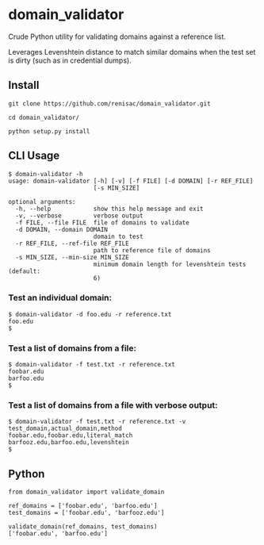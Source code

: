 
# domain_validator

Crude Python utility for validating domains against a reference list.

Leverages Levenshtein distance to match similar domains when the test set is dirty (such as in credential dumps).

## Install

```
git clone https://github.com/renisac/domain_validator.git

cd domain_validator/

python setup.py install

```

## CLI Usage

```
$ domain-validator -h
usage: domain-validator [-h] [-v] [-f FILE] [-d DOMAIN] [-r REF_FILE]
                        [-s MIN_SIZE]

optional arguments:
  -h, --help            show this help message and exit
  -v, --verbose         verbose output
  -f FILE, --file FILE  file of domains to validate
  -d DOMAIN, --domain DOMAIN
                        domain to test
  -r REF_FILE, --ref-file REF_FILE
                        path to reference file of domains
  -s MIN_SIZE, --min-size MIN_SIZE
                        minimum domain length for levenshtein tests (default:
                        6)
```

### Test an individual domain:
```
$ domain-validator -d foo.edu -r reference.txt
foo.edu
$
```
### Test a list of domains from a file:
```
$ domain-validator -f test.txt -r reference.txt
foobar.edu
barfoo.edu
$
```
### Test a list of domains from a file with verbose output:
```
$ domain-validator -f test.txt -r reference.txt -v
test_domain,actual_domain,method
foobar.edu,foobar.edu,literal_match
barfooz.edu,barfoo.edu,levenshtein
$
```
## Python 

```
from domain_validator import validate_domain

ref_domains = ['foobar.edu', 'barfoo.edu']
test_domains = ['foobar.edu', 'barfooz.edu']

validate_domain(ref_domains, test_domains)
['foobar.edu', 'barfoo.edu']

```